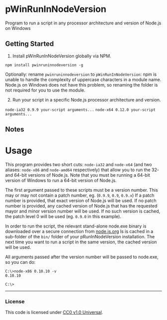pWinRunInNodeVersion
===============

Program to run a script in any processor architecture and version of Node.js on
Windows

Getting Started
---------------
1. Install pWinRunInNodeVersion globally via NPM.
  
  `npm install pwinruninnodeversion -g`
  
  Optionally: rename `pwinruninnodeversion` to `pWinRunInNodeVersion`: npm is
  unable to handle the complexity of uppercase characters in a module name.
  Node.js on Windows does not have this problem, so renaming the folder is not
  required for you to use the module.
  
2. Run your script in a specific Node.js processor architecture and version.
  
  `node-ia32 0.9.9 your-script arguments...`
  `node-x64 0.12.0 your-script arguments...`

Notes
-----
# Usage
This program provides two short cuts: `node-ia32` and `node-x64` (and two
aliases: `node-x86` and `node-amd64` respectively) that allow you to run the
32- and 64-bit versions of Node.js. Note that you must be running a 64-bit
version of Windows to run a 64-bit version of Node.js.

The first argument passed to these scripts must be a version number. This may
or may not contain a patch number, eg. (`0.9.9`, `0.9`, `0.9.x`) If a patch
number is provided, that exact version of Node.js will be used. If no patch
number is provided, any cached version of Node.js that has the requested mayor
and minor version number will be used. If no such version is cached, the patch
level 0 will be used (eg. `0.9.0` in this example).

In order to run the script, the relevant stand-alone node.exe binary is
downloaded over a secure connection from [node.js.org](https://nodejs.org/dist/)
Is is cached in a sub-folder of the `bin/` folder of your pRunInNodeVersion
installation. The next time you want to run a script in the same version, the
cached version will be used.

All arguments passed after the version number will be passed to node.exe, so
you can do:
  ```
  C:\>node-x86 0.10.10 -v
  0.10.10
  
  C:\>
  ```

--------------------------------------------------------------------------------

### License
This code is licensed under [CC0 v1.0 Universal](https://creativecommons.org/publicdomain/zero/1.0/).
